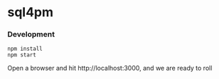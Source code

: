 # sql4pm

### Development
```
npm install
npm start
```

Open a browser and hit http://localhost:3000, and we are ready to roll
